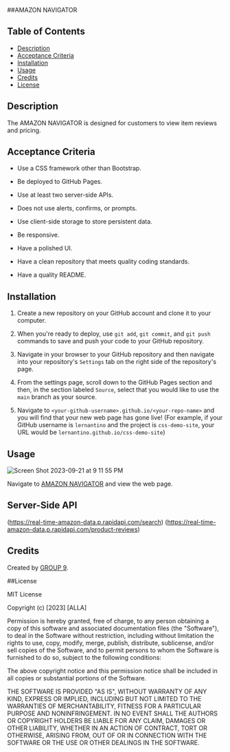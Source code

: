 ##AMAZON NAVIGATOR

## Table of Contents

* [Description](#description)
* [Acceptance Criteria](#acceptancecriteria)
* [Installation](#installation)
* [Usage](#usage)
* [Credits](#credits)
* [License](#license)

## Description
The AMAZON NAVIGATOR is designed for customers to view item reviews and pricing.

## Acceptance Criteria
* Use a CSS framework other than Bootstrap.

* Be deployed to GitHub Pages.

* Use at least two server-side APIs.

* Does not use alerts, confirms, or prompts. 

* Use client-side storage to store persistent data.

* Be responsive.

* Have a polished UI.

* Have a clean repository that meets quality coding standards.
  
* Have a quality README. 

## Installation

1. Create a new repository on your GitHub account and clone it to your computer.

2. When you're ready to deploy, use `git add`, `git commit`, and `git push` commands to save and push your code to your GitHub repository.

3. Navigate in your browser to your GitHub repository and then navigate into your repository's `Settings` tab on the right side of the repository's page.

4. From the settings page, scroll down to the GitHub Pages section and then, in the section labeled `Source`, select that you would like to use the `main` branch as your source.

5. Navigate to `<your-github-username>.github.io/<your-repo-name>` and you will find that your new web page has gone live! (For example, if your GitHub username is `lernantino` and the project is `css-demo-site`, your URL would be `lernantino.github.io/css-demo-site`)

## Usage
![Screen Shot 2023-09-21 at 9 11 55 PM](https://github.com/alla0810/Group9/assets/140848241/d2fceb3f-3deb-44c9-88ce-962cd194721e)

Navigate to [AMAZON NAVIGATOR](https://alla0810.github.io/Group9/) and view the web page.

## Server-Side API
(https://real-time-amazon-data.p.rapidapi.com/search)
(https://real-time-amazon-data.p.rapidapi.com/product-reviews)

## Credits

Created by [GROUP 9](https://github.com/alla0810/Group9).

##License

MIT License

Copyright (c) [2023] [ALLA]

Permission is hereby granted, free of charge, to any person obtaining a copy
of this software and associated documentation files (the "Software"), to deal
in the Software without restriction, including without limitation the rights
to use, copy, modify, merge, publish, distribute, sublicense, and/or sell
copies of the Software, and to permit persons to whom the Software is
furnished to do so, subject to the following conditions:

The above copyright notice and this permission notice shall be included in all
copies or substantial portions of the Software.

THE SOFTWARE IS PROVIDED "AS IS", WITHOUT WARRANTY OF ANY KIND, EXPRESS OR
IMPLIED, INCLUDING BUT NOT LIMITED TO THE WARRANTIES OF MERCHANTABILITY,
FITNESS FOR A PARTICULAR PURPOSE AND NONINFRINGEMENT. IN NO EVENT SHALL THE
AUTHORS OR COPYRIGHT HOLDERS BE LIABLE FOR ANY CLAIM, DAMAGES OR OTHER
LIABILITY, WHETHER IN AN ACTION OF CONTRACT, TORT OR OTHERWISE, ARISING FROM,
OUT OF OR IN CONNECTION WITH THE SOFTWARE OR THE USE OR OTHER DEALINGS IN THE
SOFTWARE.
